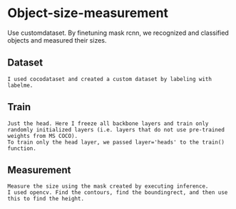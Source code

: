 # Object-size-measurement
Use customdataset. By finetuning mask rcnn, we recognized and classified objects and measured their sizes.

## Dataset
    I used cocodataset and created a custom dataset by labeling with labelme.

## Train
    Just the head. Here I freeze all backbone layers and train only randomly initialized layers (i.e. layers that do not use pre-trained weights from MS COCO). 
    To train only the head layer, we passed layer='heads' to the train() function.

## Measurement
    Measure the size using the mask created by executing inference. 
    I used opencv. Find the contours, find the boundingrect, and then use this to find the height.
